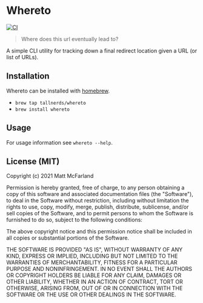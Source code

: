 # Whereto

[![CI](https://github.com/tallnerds/whereto/actions/workflows/ci.yml/badge.svg)](https://github.com/tallnerds/whereto/actions/workflows/ci.yml)

> Where does this url eventually lead to?

A simple CLI utility for tracking down a final redirect location given a URL (or list of URLs).

## Installation

Whereto can be installed with [homebrew](https://brew.sh/).

- `brew tap tallnerds/whereto`
- `brew install whereto`

## Usage

For usage information see `whereto --help`.

## License (MIT)

Copyright (c) 2021 Matt McFarland

Permission is hereby granted, free of charge, to any person obtaining a copy
of this software and associated documentation files (the "Software"), to deal
in the Software without restriction, including without limitation the rights
to use, copy, modify, merge, publish, distribute, sublicense, and/or sell
copies of the Software, and to permit persons to whom the Software is
furnished to do so, subject to the following conditions:

The above copyright notice and this permission notice shall be included in all
copies or substantial portions of the Software.

THE SOFTWARE IS PROVIDED "AS IS", WITHOUT WARRANTY OF ANY KIND, EXPRESS OR
IMPLIED, INCLUDING BUT NOT LIMITED TO THE WARRANTIES OF MERCHANTABILITY,
FITNESS FOR A PARTICULAR PURPOSE AND NONINFRINGEMENT. IN NO EVENT SHALL THE
AUTHORS OR COPYRIGHT HOLDERS BE LIABLE FOR ANY CLAIM, DAMAGES OR OTHER
LIABILITY, WHETHER IN AN ACTION OF CONTRACT, TORT OR OTHERWISE, ARISING FROM,
OUT OF OR IN CONNECTION WITH THE SOFTWARE OR THE USE OR OTHER DEALINGS IN THE
SOFTWARE.
